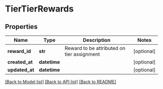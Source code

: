 # TierTierRewards

## Properties
Name | Type | Description | Notes
------------ | ------------- | ------------- | -------------
**reward_id** | **str** | Reward to be attributed on tier assignment | [optional] 
**created_at** | **datetime** |  | [optional] 
**updated_at** | **datetime** |  | [optional] 

[[Back to Model list]](../README.md#documentation-for-models) [[Back to API list]](../README.md#documentation-for-api-endpoints) [[Back to README]](../README.md)


